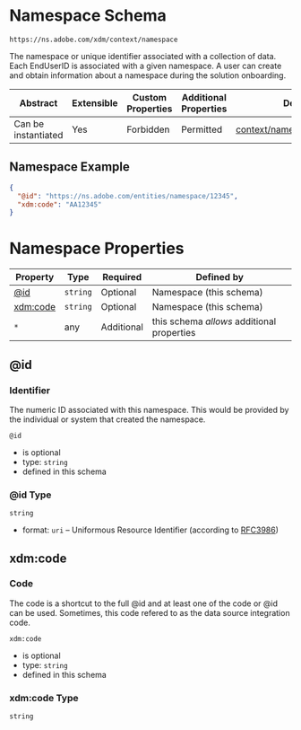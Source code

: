 
# Namespace Schema

```
https://ns.adobe.com/xdm/context/namespace
```

The namespace or unique identifier associated with a collection of data. Each EndUserID is associated with a given namespace. A user can create and obtain information about a namespace during the solution onboarding.


| Abstract | Extensible | Custom Properties | Additional Properties | Defined In |
|----------|------------|-------------------|-----------------------|------------|
| Can be instantiated | Yes | Forbidden | Permitted | [context/namespace.schema.json](context/namespace.schema.json) |

## Namespace Example
```json
{
  "@id": "https://ns.adobe.com/entities/namespace/12345",
  "xdm:code": "AA12345"
}
```

# Namespace Properties

| Property | Type | Required | Defined by |
|----------|------|----------|------------|
| [@id](#@id) | `string` | Optional | Namespace (this schema) |
| [xdm:code](#xdmcode) | `string` | Optional | Namespace (this schema) |
| `*` | any | Additional | this schema *allows* additional properties |

## @id
### Identifier

The numeric ID associated with this namespace. This would be provided by the individual or system that created the namespace.


`@id`
* is optional
* type: `string`
* defined in this schema

### @id Type


`string`
* format: `uri` – Uniformous Resource Identifier (according to [RFC3986](http://tools.ietf.org/html/rfc3986))






## xdm:code
### Code

The code is a shortcut to the full @id and at least one of the code or @id can be used. Sometimes, this code refered to as the data source integration code.

`xdm:code`
* is optional
* type: `string`
* defined in this schema

### xdm:code Type


`string`





